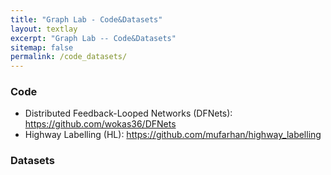 ```yaml
---
title: "Graph Lab - Code&Datasets"
layout: textlay
excerpt: "Graph Lab -- Code&Datasets"
sitemap: false
permalink: /code_datasets/
---
```


### Code

<ul>
<li>Distributed Feedback-Looped Networks (DFNets): <a href="https://github.com/wokas36/DFNets">https://github.com/wokas36/DFNets</a></li>
<li>Highway Labelling (HL): <a href="https://github.com/mufarhan/highway_labelling">https://github.com/mufarhan/highway_labelling</a></li>
</ul>





### Datasets
